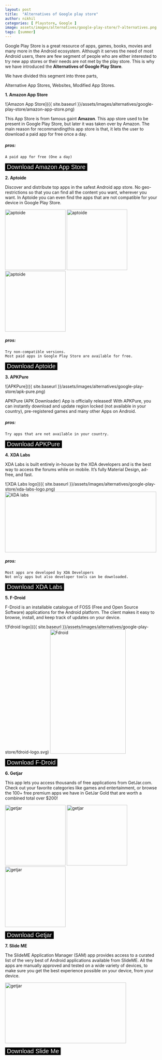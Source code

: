 ```yaml
---
layout: post
title:  "Alternatives of Google play store"
author: nikhil
categories: [ Playstore, Google ]
image: assets/images/alternatives/google-play-store/7-alternatives.png
tags: [summer]
---
```


Google Play Store is a great resource of apps, games, books, movies and many more in the Android ecosystem. Although it serves the need of most Android users, there are few segment of people who are either interested to try new app stores or their needs are not met by the play store. This is why we have introduced the
**Alternatives of Google Play Store**.

We have divided this segment into three parts,


Alternative App Stores, Websites, Modified App Stores.

**1. Amazon App Store**   

![Amazon App Store]({{ site.baseurl }}/assets/images/alternatives/google-play-store/amazon-app-store.png)

This App Store is from famous gaint **Amazon**. This app store used to be present in Google Play Store, but later it was taken over by Amazon. The main reason for recommandingthis app store is that, it lets the user to download a paid app for free once a day.

##### pros:
```
A paid app for free (One a day)
```
<a href="https://www.amazon.co.uk/gp/feature.html?docId=1000851343" target="_blank"><button style="cursor: pointer; color: whitesmoke; background-color: black; display: inline-block;text-decoration: none; border: none; max-width: 100%; font-size:20px">Download Amazon App Store
</button></a>

**2. Aptoide**

Discover and distribute top apps in the safest Android app store. No geo-restrictions so that you can find all the content you want, wherever you want. In Aptoide you can even find the apps that are not compatible for your device in Google Play Store.

<img src="{{ site.baseurl }}/assets/images/alternatives/google-play-store/aptoide1.png" alt="aptoide" style="width:200px;"/> <img src="{{ site.baseurl }}/assets/images/alternatives/google-play-store/aptoide2.png" alt="aptoide" style="width:200px;"/> <img src="{{ site.baseurl }}/assets/images/alternatives/google-play-store/aptoide3.png" alt="aptoide" style="width:200px;"/>

##### pros:
```
Try non-compatible versions.
Most paid apps in Google Play Store are available for free.
```
<a href="https://aptoide.en.aptoide.com/" target="_blank"><button style="cursor: pointer; color: whitesmoke; background-color: black; display: inline-block;text-decoration: none; border: none; max-width: 100%; font-size:20px">Download Aptoide
</button></a>

**3. APKPure**

![APKPure]({{ site.baseurl }}/assets/images/alternatives/google-play-store/apk-pure.png)

APKPure (APK Downloader) App is officially released! With APKPure, you can instantly download and update region locked (not available in your country), pre-registered games and many other Apps on Android.

##### pros:
```
Try apps that are not available in your country.
```

<a href="https://apkpure.com/apkpure/com.apkpure.aegon" target="_blank"><button style="cursor: pointer; color: whitesmoke; background-color: black; display: inline-block;text-decoration: none; border: none; max-width: 100%; font-size:20px">Download APKPure
</button></a>

**4. XDA Labs**

XDA Labs is built entirely in-house by the XDA developers and is the best way to access the forums while on mobile. It’s fully Material Design, ad-free, and fast.

![XDA Labs logo]({{ site.baseurl }}/assets/images/alternatives/google-play-store/xda-labs-logo.png)
<img src="{{ site.baseurl }}/assets/images/alternatives/google-play-store/panel.jpg" alt="XDA labs" style="width:500px; height:200"/>

##### pros:
```
Most apps are developed by XDA Developers
Not only apps but also developer tools can be downloaded.
```

<a href="https://www.xda-developers.com/xda-labs/" target="_blank"><button style="cursor: pointer; color: whitesmoke; background-color: black; display: inline-block;text-decoration: none; border: none; max-width: 100%; font-size:20px">Download XDA Labs
</button></a>

**5. F-Droid**

F-Droid is an installable catalogue of FOSS (Free and Open Source Software) applications for the Android platform. The client makes it easy to browse, install, and keep track of updates on your device.

![Fdroid logo]({{ site.baseurl }}/assets/images/alternatives/google-play-store/fdroid-logo.svg)
<img src="{{ site.baseurl }}/assets/images/alternatives/google-play-store/f-droid.png" alt="Fdroid" style="width:250px; height:410px; background: url('{{ site.baseurl }}/assets/images/alternatives/google-play-store/fdroid-screenshot-en.png') center center no-repeat; background-size: 78% auto"/>

<a href="https://f-droid.org/en/" target="_blank"><button style="cursor: pointer; color: whitesmoke; background-color: black; display: inline-block;text-decoration: none; border: none; max-width: 100%; font-size:20px">Download F-Droid
</button></a>

**6. Getjar**

This app lets you access thousands of free applications from GetJar.com. Check out your favorite categories like games and entertainment, or browse the 100+ free premium apps we have in GetJar Gold that are worth a combined total over $200!

<img src="{{ site.baseurl }}/assets/images/alternatives/google-play-store/getjar1.png" alt="getjar" style="width:200px;"/> <img src="{{ site.baseurl }}/assets/images/alternatives/google-play-store/getjar2.png" alt="getjar" style="width:200px;"/> <img src="{{ site.baseurl }}/assets/images/alternatives/google-play-store/getjar3.png" alt="getjar" style="width:200px;"/>

<a href="https://www.getjar.com/categories/search-apps/GetJar-Apps-16914" target="_blank"><button style="cursor: pointer; color: whitesmoke; background-color: black; display: inline-block;text-decoration: none; border: none; max-width: 100%; font-size:20px">Download Getjar
</button></a>

**7. Slide ME**

The SlideME Application Manager (SAM) app provides access to a curated list of the very best of Android applications available from SlideME. All the apps are manually approved and tested on a wide variety of devices, to make sure you get the best experience possible on your device, from your device.

<img src="{{ site.baseurl }}/assets/images/alternatives/google-play-store/slideme.jpg" alt="getjar" style="width:400px; height:200px"/> 

<a href="http://slideme.org/application/slideme-marketplace" target="_blank"><button style="cursor: pointer; color: whitesmoke; background-color: black; display: inline-block;text-decoration: none; border: none; max-width: 100%; font-size:20px">Download Slide Me
</button></a>
